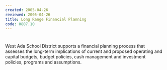 ```yaml
---
created: 2005-04-26
reviewed: 2005-04-26
title: Long Range Financial Planning
code: 0807.10
---
```


#  

West Ada School District supports a financial planning process that assesses the long-term implications of current
and proposed operating and capital budgets, budget policies, cash management and investment policies, programs
and assumptions.
